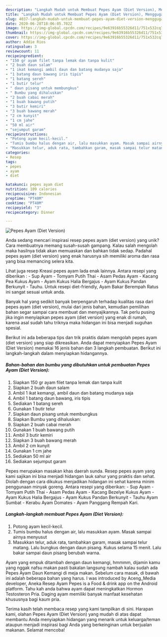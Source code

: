 ```yaml
---
description: "Langkah Mudah untuk Membuat Pepes Ayam (Diet Version), Menggugah Selera"
title: "Langkah Mudah untuk Membuat Pepes Ayam (Diet Version), Menggugah Selera"
slug: 4037-langkah-mudah-untuk-membuat-pepes-ayam-diet-version-menggugah-selera
date: 2020-06-28T18:06:05.702Z
image: https://img-global.cpcdn.com/recipes/9e63916b55326d11/751x532cq70/pepes-ayam-diet-version-foto-resep-utama.jpg
thumbnail: https://img-global.cpcdn.com/recipes/9e63916b55326d11/751x532cq70/pepes-ayam-diet-version-foto-resep-utama.jpg
cover: https://img-global.cpcdn.com/recipes/9e63916b55326d11/751x532cq70/pepes-ayam-diet-version-foto-resep-utama.jpg
author: Addie Rios
ratingvalue: 3
reviewcount: 11
recipeingredient:
- "150 gr ayam filet tanpa lemak dan tanpa kulit"
- "2 buah daun salam"
- "1 ikat kemangi ambil daun dan batang mudanya saja"
- "1 batang daun bawang iris tipis"
- "1 batang sereh"
- "1 butir telur"
- " daun pisang untuk membungkus"
- " Bumbu yang dihaluskan"
- "2 buah cabai merah"
- "1 buah bawang putih"
- "3 butir kemiri"
- "3 buah bawang merah"
- "2 cm kunyit"
- "1 cm jahe"
- "50 ml air"
- "sejumput garam"
recipeinstructions:
- "Potong ayam kecil-kecil."
- "Tumis bumbu halus dengan air, lalu masukkan ayam. Masak sampai airnya menyusut"
- "Masukkan telur, aduk rata, tambahkan garam, masak sampai telur matang. Lalu bungkus dengan daun pisang. Kukus selama 15 menit. Lalu bakar sampai daun pisang berubah warna."
categories:
- Resep
tags:
- pepes
- ayam
- diet

katakunci: pepes ayam diet 
nutrition: 109 calories
recipecuisine: Indonesian
preptime: "PT40M"
cooktime: "PT40M"
recipeyield: "3"
recipecategory: Dinner

---
```



![Pepes Ayam (Diet Version)](https://img-global.cpcdn.com/recipes/9e63916b55326d11/751x532cq70/pepes-ayam-diet-version-foto-resep-utama.jpg)

Anda sedang mencari inspirasi resep pepes ayam (diet version) yang unik? Cara membuatnya memang susah-susah gampang. Kalau salah mengolah maka hasilnya tidak akan memuaskan dan bahkan tidak sedap. Padahal pepes ayam (diet version) yang enak harusnya sih memiliki aroma dan rasa yang bisa memancing selera kita.

Lihat juga resep Kreasi pepes ayam lada enak lainnya. Antara resepi yang diberikan : - Sup Ayam - Tomyam Putih Thai - Asam Pedas Ayam - Kacang Pea Kukus Ayam - Ayam Kukus Halia Bergajus - Ayam Kukus Pandan Berkunyit - Tauhu. Untuk resepi diet-friendly, Ayam Bakar Berempah Ratus ini sangat sesuai untuk anda.

Banyak hal yang sedikit banyak berpengaruh terhadap kualitas rasa dari pepes ayam (diet version), mulai dari jenis bahan, kemudian pemilihan bahan segar sampai cara membuat dan menyajikannya. Tak perlu pusing jika ingin menyiapkan pepes ayam (diet version) yang enak di rumah, karena asal sudah tahu triknya maka hidangan ini bisa menjadi suguhan spesial.


Berikut ini ada beberapa tips dan trik praktis dalam mengolah pepes ayam (diet version) yang siap dikreasikan. Anda dapat menyiapkan Pepes Ayam (Diet Version) memakai 16 jenis bahan dan 3 langkah pembuatan. Berikut ini langkah-langkah dalam menyiapkan hidangannya.

<!--inarticleads1-->

##### Bahan-bahan dan bumbu yang dibutuhkan untuk pembuatan Pepes Ayam (Diet Version):

1. Siapkan 150 gr ayam filet tanpa lemak dan tanpa kulit
1. Siapkan 2 buah daun salam
1. Ambil 1 ikat kemangi, ambil daun dan batang mudanya saja
1. Ambil 1 batang daun bawang, iris tipis
1. Sediakan 1 batang sereh
1. Gunakan 1 butir telur
1. Siapkan  daun pisang untuk membungkus
1. Siapkan  Bumbu yang dihaluskan:
1. Siapkan 2 buah cabai merah
1. Gunakan 1 buah bawang putih
1. Ambil 3 butir kemiri
1. Siapkan 3 buah bawang merah
1. Ambil 2 cm kunyit
1. Gunakan 1 cm jahe
1. Sediakan 50 ml air
1. Sediakan sejumput garam


Pepes merupakan masakan khas daerah sunda. Resep pepes ayam yang kami sajikan ini bisa menjadi hidangan lauk sahur yang praktis dan sehat. Diolah dengan cara dikukus menjadikan hidangan ini sehat karena minim penggunaan minyak goreng. Antara resepi yang diberikan: - Sup Ayam - Tomyam Putih Thai - Asam Pedas Ayam - Kacang Bezelye Kukus Ayam - Ayam Kukus Halia Bergajus - Ayam Kukus Pandan Berkunyit - Tauhu Ayam Sumbat - Kerabu Ayam Domates - Ayam Panggang Rempah Kari. 

<!--inarticleads2-->

##### Langkah-langkah membuat Pepes Ayam (Diet Version):

1. Potong ayam kecil-kecil.
1. Tumis bumbu halus dengan air, lalu masukkan ayam. Masak sampai airnya menyusut
1. Masukkan telur, aduk rata, tambahkan garam, masak sampai telur matang. Lalu bungkus dengan daun pisang. Kukus selama 15 menit. Lalu bakar sampai daun pisang berubah warna.


Ayam yang empuk ditambah dengan daun kemangi, hmmmm, dijamin kamu yang nggak nafsu makan pasti bakalan langsung nambah kalau sudah ada Pepes Ayam Daun Kemangi di meja makan. Sebelum cara masak, di bawah ini adalah beberapa bahan yang harus. I was introduced by Aceng_Media developer, Aneka Resep Ayam Pepes is a Food &amp; drink app on the Android platform. Tahu kah anda bahwa ayam dapat meningkatkan Hormon Testosteron Pria. Daging ayam memiliki banyak manfaat kesehatan khususnya bagi kaum pria. 

Terima kasih telah membaca resep yang kami tampilkan di sini. Harapan kami, olahan Pepes Ayam (Diet Version) yang mudah di atas dapat membantu Anda menyiapkan hidangan yang menarik untuk keluarga/teman ataupun menjadi inspirasi bagi Anda yang berkeinginan untuk berjualan makanan. Selamat mencoba!
